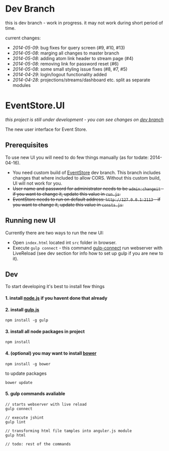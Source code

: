 # Dev Branch

this is dev branch - work in progress. it may not work during short period of time.

current changes:

* _2014-05-09_: bug fixes for query screen (#9, #10, #13)
* _2014-05-08_: marging all changes to master branch
* _2014-05-08_: adding atom link header to stream page (#4)
* _2014-05-08_: removing link for password reset (#6)
* _2014-05-08_: some small styling issue fixes (#8, #7, #5)
* _2014-04-29_: login/logout functionality added
* _2014-04-28_: projections/streams/dashboard etc. split as separate modules

# EventStore.UI

*this project is still under development - you can see changes on [dev branch](https://github.com/EventStore/EventStore.UI/tree/dev)*

The new user interface for Event Store.

## Prerequisites

To use new UI you will need to do few things manually (as for todate: 2014-04-16).

* You need custom build of [EventStore](https://github.com/EventStore/EventStore) dev branch. This branch includes changes that where included to allow CORS. Without this custom build, UI will not work for you.
* ~~User name and password for administrator needs to be `admin:changeit` - if you want to change it, update this value in `run.js`.~~
* ~~EventStore needs to run on default address: `http://127.0.0.1:2113` - if you want to change it, update this value in `consts.js`.~~

## Running new UI

Currently there are two ways to run the new UI:

* Open `index.html` located int `src` folder in browser.
* Execute `gulp connect` - this command [gulp-connect](https://github.com/avevlad/gulp-connect) run webserver with LiveReload (see dev section for info how to set up gulp if you are new to it).

## Dev

To start developing it's best to install few things

#### 1. install [node.js](http://nodejs.org/) if you havent done that already
#### 2. install [gulp.js](http://gulpjs.com/)

```
npm install -g gulp
```

#### 3. install all node packages in project

```
npm install
```

#### 4. (optional) you may want to install [bower](http://bower.io/)

```
npm install -g bower
```

to update packages
```
bower update
```

#### 5. gulp commands avaliable

```
// starts webserver with live reload
gulp connect 

// execute jshint
gulp lint

// transforming html file tamples into anguler.js module
gulp html

// todo: rest of the commands
```
